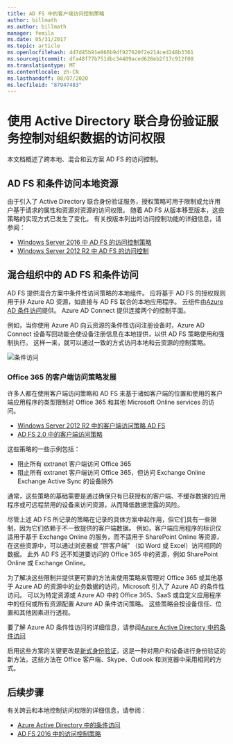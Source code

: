 ```yaml
---
title: AD FS 中的客户端访问控制策略
author: billmath
ms.author: billmath
manager: femila
ms.date: 05/31/2017
ms.topic: article
ms.openlocfilehash: 4d7d45b91e866b9df927620f2e214ced248b3361
ms.sourcegitcommit: dfa48f77b751dbc34409aced628eb2f17c912f08
ms.translationtype: MT
ms.contentlocale: zh-CN
ms.lasthandoff: 08/07/2020
ms.locfileid: "87947483"
---
```

# <a name="controlling-access-to-organizational-data-with-active-directory-federation-services"></a>使用 Active Directory 联合身份验证服务控制对组织数据的访问权限

本文档概述了跨本地、混合和云方案 AD FS 的访问控制。

## <a name="ad-fs-and-conditional-access-to-on-premises-resources"></a>AD FS 和条件访问本地资源
由于引入了 Active Directory 联合身份验证服务，授权策略可用于限制或允许用户基于请求的属性和资源对资源的访问权限。  随着 AD FS 从版本移至版本，这些策略的实现方式已发生了变化。  有关按版本列出的访问控制功能的详细信息，请参阅：
- [Windows Server 2016 中 AD FS 的访问控制策略](Access-Control-Policies-in-AD-FS.md)
- [Windows Server 2012 R2 中 AD FS 的访问控制](Manage-Risk-with-Conditional-Access-Control.md)


## <a name="ad-fs-and-conditional-access-in-a-hybrid-organization"></a>混合组织中的 AD FS 和条件访问

AD FS 提供混合方案中条件性访问策略的本地组件。 应将基于 AD FS 的授权规则用于非 Azure AD 资源，如直接与 AD FS 联合的本地应用程序。  云组件由[Azure AD 条件访问](/azure/active-directory/active-directory-conditional-access)提供。  Azure AD Connect 提供连接两个的控制平面。

例如，当你使用 Azure AD 向云资源的条件性访问注册设备时，Azure AD Connect 设备写回功能会使设备注册信息在本地提供，以供 AD FS 策略使用和强制执行。  这样一来，就可以通过一致的方式访问本地和云资源的控制策略。

![条件访问](../deployment/media/Plan-Device-based-Conditional-Access-on-Premises/ADFS_ITPRO4.png)


### <a name="the-evolution-of-client-access-policies-for-office-365"></a>Office 365 的客户端访问策略发展
许多人都在使用客户端访问策略和 AD FS 来基于诸如客户端的位置和使用的客户端应用程序的类型限制对 Office 365 和其他 Microsoft Online services 的访问。
- [Windows Server 2012 R2 中的客户端访问策略 AD FS](Access-Control-Policies-W2K12.md)
- [AD FS 2.0 中的客户端访问策略](Access-Control-Policies-in-AD-FS-2.md)

这些策略的一些示例包括：
- 阻止所有 extranet 客户端访问 Office 365
- 阻止所有 extranet 客户端访问 Office 365，但访问 Exchange Online Exchange Active Sync 的设备除外

通常，这些策略的基础需要是通过确保只有已获授权的客户端、不缓存数据的应用程序或可远程禁用的设备来访问资源，从而降低数据泄露的风险。

尽管上述 AD FS 所记录的策略在记录的具体方案中起作用，但它们具有一些限制，因为它们依赖于不一致提供的客户端数据。  例如，客户端应用程序的标识仅适用于基于 Exchange Online 的服务，而不适用于 SharePoint Online 等资源，在这些资源中，可以通过浏览器或 "胖客户端" （如 Word 或 Excel）访问相同的数据。  此外 AD FS 还不知道要访问的 Office 365 中的资源，例如 SharePoint Online 或 Exchange Online。

为了解决这些限制并提供更可靠的方法来使用策略来管理对 Office 365 或其他基于 Azure AD 的资源中的业务数据的访问，Microsoft 引入了 Azure AD 的条件性访问。  可以为特定资源或 Azure AD 中的 Office 365、SaaS 或自定义应用程序中的任何或所有资源配置 Azure AD 条件访问策略。  这些策略会按设备信任、位置和其他因素进行透视。

要了解 Azure AD 条件性访问的详细信息，请参阅[Azure Active Directory 中的条件访问](/azure/active-directory/active-directory-conditional-access)

启用这些方案的关键更改是[新式身份验证](https://blogs.office.com/2015/11/19/updated-office-365-modern-authentication-public-preview/)，这是一种对用户和设备进行身份验证的新方法，这些方法在 Office 客户端、Skype、Outlook 和浏览器中采用相同的方式。

## <a name="next-steps"></a>后续步骤
有关跨云和本地控制访问权限的详细信息，请参阅：

- [Azure Active Directory 中的条件访问](/azure/active-directory/active-directory-conditional-access)
- [AD FS 2016 中的访问控制策略](Access-Control-Policies-in-AD-FS.md)
